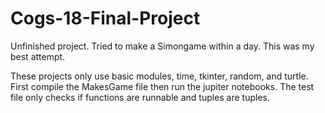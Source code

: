 # Cogs-18-Final-Project
Unfinished project. Tried to make a Simongame within a day. This was my best attempt.

These projects only use basic modules, time, tkinter, random, and turtle.
First compile the MakesGame file then run the jupiter notebooks.
The test file only checks if functions are runnable and tuples are tuples.
